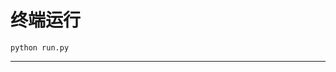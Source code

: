 # 终端运行

```shell
python run.py
```
**************************************************************************************************************************************************************************************************************************************************************************************************************************************************************************************************************************************************************************************************************************************************************************************************************************************************************************************************************************************************************************************************************************************************************************************************************************************************************************************************************************************************************************************************************************************************************************************************
